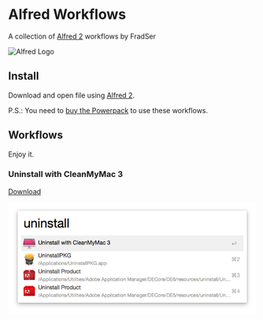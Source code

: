 # Alfred Workflows

A collection of [Alfred 2](http://www.alfredapp.com/) workflows by FradSer

![Alfred Logo](https://cloud.githubusercontent.com/assets/398893/3528722/5b5b30c6-0792-11e4-956d-750ac3a00bd8.png)

## Install

Download and open file using [Alfred 2](http://www.alfredapp.com/).

P.S.: You need to [buy the Powerpack](https://buy.alfredapp.com/) to use these workflows.

## Workflows

Enjoy it.

### Uninstall with CleanMyMac 3

[Download](https://raw.githubusercontent.com/FradSer/Alfred-Workflows-by-FradSer/master/Uninstall%20with%20CleanMyMac%203/Uninstall%20with%20CleanMyMac%203.alfredworkflow
)

![Uninstall with CleanMyMac 3](https://raw.githubusercontent.com/FradSer/Alfred-Workflows-by-FradSer/master/img/Screen_Shot_2015-04-11.png)